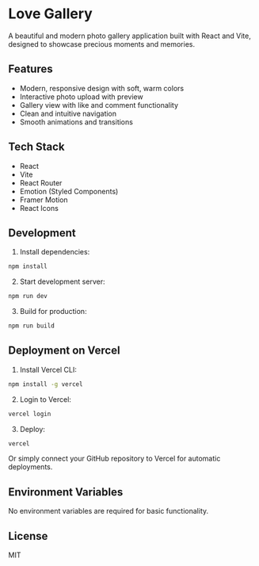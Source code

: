 # Love Gallery

A beautiful and modern photo gallery application built with React and Vite, designed to showcase precious moments and memories.

## Features

- Modern, responsive design with soft, warm colors
- Interactive photo upload with preview
- Gallery view with like and comment functionality
- Clean and intuitive navigation
- Smooth animations and transitions

## Tech Stack

- React
- Vite
- React Router
- Emotion (Styled Components)
- Framer Motion
- React Icons

## Development

1. Install dependencies:
```bash
npm install
```

2. Start development server:
```bash
npm run dev
```

3. Build for production:
```bash
npm run build
```

## Deployment on Vercel

1. Install Vercel CLI:
```bash
npm install -g vercel
```

2. Login to Vercel:
```bash
vercel login
```

3. Deploy:
```bash
vercel
```

Or simply connect your GitHub repository to Vercel for automatic deployments.

## Environment Variables

No environment variables are required for basic functionality.

## License

MIT
